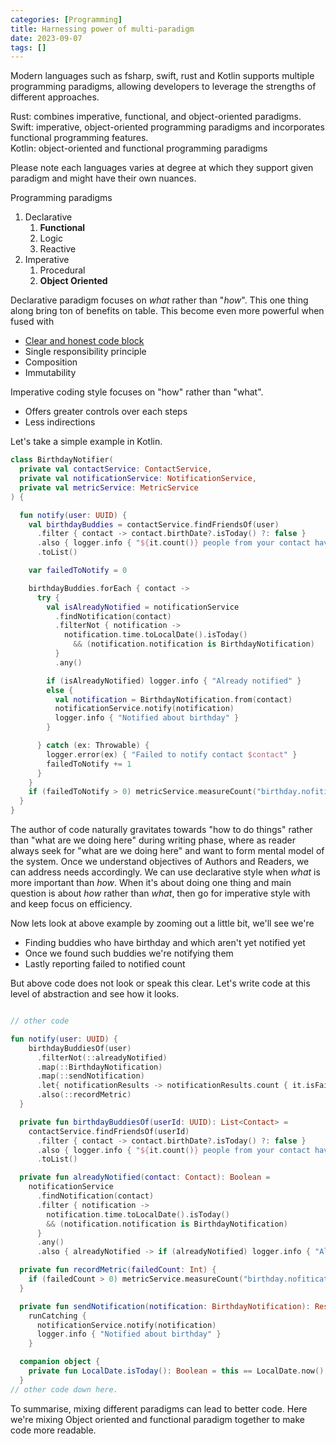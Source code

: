 ```yaml
---
categories: [Programming]
title: Harnessing power of multi-paradigm
date: 2023-09-07
tags: []
---
```


Modern languages such as fsharp, swift, rust and Kotlin supports multiple programming paradigms, allowing developers to leverage the strengths of different approaches.

Rust: combines imperative, functional, and object-oriented paradigms. <br/>
Swift: imperative, object-oriented programming paradigms and incorporates functional programming features. <br/>
Kotlin: object-oriented and functional programming paradigms

Please note each languages varies at degree at which they support given paradigm and might have their own nuances.

Programming paradigms

1. Declarative
    1. **Functional**
    2. Logic
    3. Reactive
2. Imperative
    1. Procedural
    2. **Object Oriented**

Declarative paradigm focuses on *what* rather than "*how*". This one thing along bring ton of benefits on table. This become even more powerful when fused with

- [Clear and honest code block](../clear-and-honest)
- Single responsibility principle
- Composition
- Immutability

Imperative coding style focuses on "how" rather than "what".

- Offers greater controls over each steps
- Less indirections

Let's take a simple example in Kotlin.

```kotlin
class BirthdayNotifier(
  private val contactService: ContactService,
  private val notificationService: NotificationService,
  private val metricService: MetricService
) {

  fun notify(user: UUID) {
    val birthdayBuddies = contactService.findFriendsOf(user)
      .filter { contact -> contact.birthDate?.isToday() ?: false }
      .also { logger.info { "${it.count()} people from your contact have Birthday today" } }
      .toList()

    var failedToNotify = 0

    birthdayBuddies.forEach { contact ->
      try {
        val isAlreadyNotified = notificationService
          .findNotification(contact)
          .filterNot { notification ->
            notification.time.toLocalDate().isToday()
              && (notification.notification is BirthdayNotification)
          }
          .any()

        if (isAlreadyNotified) logger.info { "Already notified" }
        else {
          val notification = BirthdayNotification.from(contact)
          notificationService.notify(notification)
          logger.info { "Notified about birthday" }
        }

      } catch (ex: Throwable) {
        logger.error(ex) { "Failed to notify contact $contact" }
        failedToNotify += 1
      }
    }
    if (failedToNotify > 0) metricService.measureCount("birthday.nofitication.failed.count", failedToNotify)
  }
}
```

The author of code naturally gravitates towards "how to do things" rather than "what are we doing here" during writing phase, where as reader always seek for "what are we doing here" and want to form mental model of the system. Once we understand objectives of Authors and Readers, we can address needs accordingly. We can use declarative style when *what* is more important than *how*. When it's about doing one thing and main question is about *how* rather than *what*, then go for imperative style with and keep focus on efficiency.

Now lets look at above example by zooming out a little bit, we'll see we're

- Finding buddies who have birthday and which aren't yet notified yet
- Once we found such buddies we're notifying them
- Lastly reporting failed to notified count

But above code does not look or speak this clear. Let's write code at this level of abstraction and see how it looks.

```kotlin

// other code

fun notify(user: UUID) {
    birthdayBuddiesOf(user)
      .filterNot(::alreadyNotified)
      .map(::BirthdayNotification)
      .map(::sendNotification)
      .let{ notificationResults -> notificationResults.count { it.isFailure } }
      .also(::recordMetric)
  }

  private fun birthdayBuddiesOf(userId: UUID): List<Contact> =
    contactService.findFriendsOf(userId)
      .filter { contact -> contact.birthDate?.isToday() ?: false }
      .also { logger.info { "${it.count()} people from your contact have Birthday today" } }
      .toList()

  private fun alreadyNotified(contact: Contact): Boolean =
    notificationService
      .findNotification(contact)
      .filter { notification ->
        notification.time.toLocalDate().isToday()
        && (notification.notification is BirthdayNotification)
      }
      .any()
      .also { alreadyNotified -> if (alreadyNotified) logger.info { "Already notified" } }

  private fun recordMetric(failedCount: Int) {
    if (failedCount > 0) metricService.measureCount("birthday.nofitication.failed.count", failedCount)
  }

  private fun sendNotification(notification: BirthdayNotification): Result<Unit> =
    runCatching {
      notificationService.notify(notification)
      logger.info { "Notified about birthday" }
    }

  companion object {
    private fun LocalDate.isToday(): Boolean = this == LocalDate.now()
  }
// other code down here.
```

To summarise, mixing different paradigms can lead to better code. Here we're mixing Object oriented and functional paradigm together to make code more readable.
